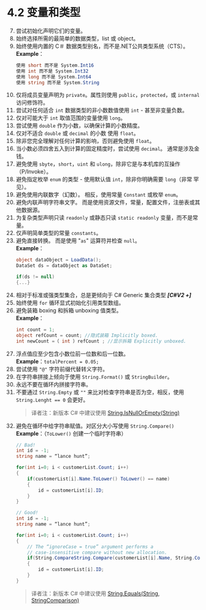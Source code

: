 # 4.2 变量和类型

7. 尝试初始化声明它们的变量。 
8. 始终选择所需的最简单的数据类型，list 或 object。
9. 始终使用内置的 C＃ 数据类型别名，而不是.NET公共类型系统（CTS）。
**Example**：
    ```C#
    使用 short 而不是 System.Int16
    使用 int 而不是 System.Int32
    使用 long 而不是 System.Int64
    使用 string 而不是 System.String
    ```
10. 仅将成员变量声明为 `private`。属性则使用 `public`，`protected`，或 `internal` 访问修饰符。
11. 尝试对任何适合 `int` 数据类型的非小数数值使用 `int` - 甚至非变量负数。
12. 仅对可能大于 `int` 取值范围的变量使用 `long`。
13. 尝试使用 `double` 作为小数，以确保计算的小数精度。
14. 仅对不适合 `double` 或 `decimal` 的小数 使用 `float`。
15. 除非您完全理解对任何计算的影响，否则避免使用 `float`。
16. 当小数必须四舍五入到计算的固定精度时，尝试使用 `decimal`。 通常是涉及金钱。
17. 避免使用 `sbyte`，`short`，`uint` 和 `ulong`，除非它是与本机库的互操作（P/Invoke）。
18. 避免指定枚举 `enum` 的类型 - 使用默认值 `int`，除非你明确需要 `long`（非常 罕见）。 
19. 避免使用内联数字（幻数）。 相反，使用常量 `Constant` 或枚举 `enum`。
20. 避免内联声明字符串文字。 而是使用资源文件，常量，配置文件，注册表或其他数据源。 
21. 为复杂类型声明只读 `readonly` 或静态只读 `static readonly` 变量，而不是常量。 
22. 仅声明简单类型的常量 `constants`。
23. 避免直接转换。 而是使用 "`as`" 运算符并检查 `null`。  
**Example**： 
    ```C#
    object dataObject = LoadData();
    DataSet ds = dataObject as DataSet;

    if(ds != null)
    {...} 
    ```
24. 相对于标准或强类型集合，总是更倾向于 C# Generic 集合类型 ***[C#V2 +]***
25. 始终使用 `for` 循环显式初始化引用类型数组。 
26. 避免装箱 boxing 和拆箱 unboxing 值类型。  
**Example**： 
    ```C#
    int count = 1; 
    object refCount = count; //隐式装箱 Implicitly boxed. 
    int newCount =（ int ）refCount ; //显示拆箱 Explicitly unboxed.
    ```
27. 浮点值应至少包含小数位前一位数和后一位数。  
**Example**：`totalPercent = 0.05;`
28. 尝试使用 `"@"` 字符前缀代替转义字符。 
29. 在字符串拼接上倾向于使用 `String.Format()` 或 `StringBuilder`。 
30. 永远不要在循环内拼接字符串。 
31. 不要通过 `String.Empty` 或 `""` 来比对检查字符串是否为空，相反，使用 `String.Lenght == 0` 会更好。
    > 译者注：新版本 C# 中建议使用 [String.IsNullOrEmpty(String)](https://docs.microsoft.com/zh-cn/dotnet/api/system.string.isnullorempty?view=netframework-4.7.2)
32. 避免在循环中给字符串赋值。对区分大小写使用 `String.Compare()`  
**Example**：（`ToLower()` 创建一个临时字符串）
    ```C#
    // Bad!
    int id = -1;
    string name = “lance hunt”;

    for(int i=0; i < customerList.Count; i++) 
    { 
        if(customerList[i].Name.ToLower() ToLower() == name) 
        { 
            id = customerList[i].ID; 
        } 
    }

    // Good!
    int id = -1; 
    string name = “lance hunt”;

    for(int i=0; i < customerList.Count; i++) 
    { 
        // The “ignoreCase = true” argument performs a 
        // case-insensitive compare without new allocation.
        if(String.CompareString.Compare(customerList[i].Name, String.Compare name, true)==true 0) 
        { 
            id = customerList[i].ID; 
        } 
    }
    ```
    > 译者注：新版本 C# 中建议使用 [String.Equals(String, StringComparison)](https://docs.microsoft.com/zh-cn/dotnet/api/system.string.equals?view=netframework-4.7.2#System_String_Equals_System_String_System_StringComparison_)
